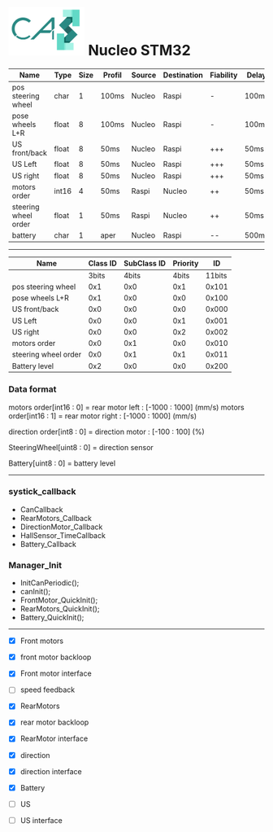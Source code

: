 # <img src="../logo/logo.bmp" width="150"> Nucleo STM32

|Name                | Type   |Size|Profil |Source|Destination|Fiability|Delay|Priority|
|--------------------|--------|----|-------|------|-----------|---------|-----|--------|
|pos steering wheel  |char    |1   |100ms  |Nucleo|Raspi      |-        |100ms|-       |
|pose wheels L+R     |float   |8   |100ms  |Nucleo|Raspi      |-        |100ms|-       |
|US front/back       |float   |8   |50ms   |Nucleo|Raspi      |+++      |50ms |+++     |
|US Left             |float   |8   |50ms   |Nucleo|Raspi      |+++      |50ms |+++     |
|US right            |float   |8   |50ms   |Nucleo|Raspi      |+++      |50ms |+++     |
|motors order        |int16   |4   |50ms   |Raspi |Nucleo     |++       |50ms |+       |
|steering wheel order|float   |1   |50ms   |Raspi |Nucleo     |++       |50ms |+       |
|battery             |char    |1   |aper   |Nucleo|Raspi      |--       |500ms|--      |

***

|Name                |Class ID |SubClass ID|Priority |ID    |
|--------------------|---------|-----------|---------|------|
|                    |3bits    |4bits      |4bits    |11bits|
|pos steering wheel  |0x1      |0x0        |0x1      |0x101 |
|pose wheels L+R     |0x1      |0x0        |0x0      |0x100 |
|US front/back       |0x0      |0x0        |0x0      |0x000 |
|US Left             |0x0      |0x0        |0x1      |0x001 |
|US right            |0x0      |0x0        |0x2      |0x002 |
|motors order        |0x0      |0x1        |0x0      |0x010 |
|steering wheel order|0x0      |0x1        |0x1      |0x011 |
|Battery level       |0x2      |0x0        |0x0      |0x200 |

### Data format

motors order[int16 : 0] = rear motor left    : [-1000 : 1000] (mm/s)
motors order[int16 : 1] = rear motor right   : [-1000 : 1000] (mm/s)

direction order[int8 : 0] = direction motor  : [-100 : 100] (%)

SteeringWheel[uint8 : 0] = direction sensor 

Battery[uint8 : 0] = battery level

***

### systick_callback
 - CanCallback
 - RearMotors_Callback
 - DirectionMotor_Callback
 - HallSensor_TimeCallback
 - Battery_Callback
 
### Manager_Init
 - InitCanPeriodic();
 - canInit();
 - FrontMotor_QuickInit();
 - RearMotors_QuickInit();
 - Battery_QuickInit();
 
***

- [x] Front motors
- [x] front motor backloop
- [x] Front motor interface
- [ ] speed feedback
- [x] RearMotors
- [x] rear motor backloop
- [x] RearMotor interface
- [x] direction
- [x] direction interface
- [x] Battery
- [ ] US
- [ ] US interface

